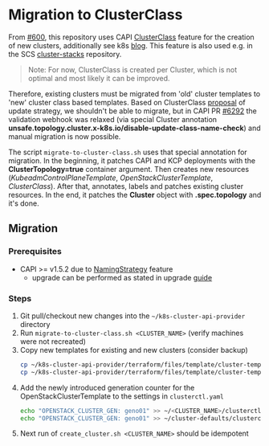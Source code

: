 # Migration to ClusterClass

From [#600](https://github.com/SovereignCloudStack/k8s-cluster-api-provider/pull/600), this repository uses CAPI
[ClusterClass](https://cluster-api.sigs.k8s.io/tasks/experimental-features/cluster-class/) feature for the creation of
new clusters, additionally see k8s [blog](https://kubernetes.io/blog/2021/10/08/capi-clusterclass-and-managed-topologies/).
This feature is also used e.g. in the SCS [cluster-stacks](https://github.com/SovereignCloudStack/cluster-stacks) repository.

> Note: For now, ClusterClass is created per Cluster, which is not optimal and most likely it can be improved.

Therefore, existing clusters must be migrated from 'old' cluster templates to 'new' cluster class based templates.
Based on ClusterClass [proposal](https://github.com/kubernetes-sigs/cluster-api/blob/main/docs/proposals/20210526-cluster-class-and-managed-topologies.md#upgrade-strategy)
of update strategy, we shouldn't be able to migrate, but in CAPI PR [#6292](https://github.com/kubernetes-sigs/cluster-api/pull/6292)
the validation webhook was relaxed (via special Cluster annotation
**unsafe.topology.cluster.x-k8s.io/disable-update-class-name-check**) and manual migration is now possible.

The script `migrate-to-cluster-class.sh` uses that special annotation for migration. In the beginning, it patches
CAPI and KCP deployments with the **ClusterTopology=true** container argument. Then creates new resources
(*KubeadmControlPlaneTemplate*, *OpenStackClusterTemplate*, *ClusterClass*). After that, annotates, labels and
patches existing cluster resources. In the end, it patches the **Cluster** object with **.spec.topology** and it's done.

## Migration

### Prerequisites
- CAPI >= v1.5.2 due to [NamingStrategy](https://cluster-api.sigs.k8s.io/tasks/experimental-features/cluster-class/write-clusterclass#clusterclass-with-custom-naming-strategies) feature
  - upgrade can be performed as stated in upgrade [guide](https://github.com/SovereignCloudStack/k8s-cluster-api-provider/blob/main/doc/Upgrade-Guide.md#updating-cluster-api-and-openstack-cluster-api-provider)

### Steps
1. Git pull/checkout new changes into the `~/k8s-cluster-api-provider` directory
2. Run `migrate-to-cluster-class.sh <CLUSTER_NAME>` (verify machines were not recreated)
3. Copy new templates for existing and new clusters (consider backup)
   ```bash
   cp ~/k8s-cluster-api-provider/terraform/files/template/cluster-template.yaml ~/<CLUSTER_NAME>/cluster-template.yaml
   cp ~/k8s-cluster-api-provider/terraform/files/template/cluster-template.yaml ~/cluster-defaults/cluster-template.yaml
   ```
4. Add the newly introduced generation counter for the OpenStackClusterTemplate to the settings in `clusterctl.yaml`
   ```bash
   echo "OPENSTACK_CLUSTER_GEN: geno01" >> ~/<CLUSTER_NAME>/clusterctl.yaml
   echo "OPENSTACK_CLUSTER_GEN: geno01" >> ~/cluster-defaults/clusterctl.yaml
   ```
5. Next run of `create_cluster.sh <CLUSTER_NAME>` should be idempotent
